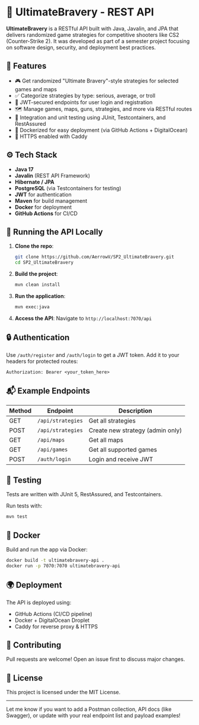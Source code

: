 # 🧠 UltimateBravery - REST API

**UltimateBravery** is a RESTful API built with Java, Javalin, and JPA that delivers randomized game strategies for competitive shooters like CS2 (Counter-Strike 2). It was developed as part of a semester project focusing on software design, security, and deployment best practices.

## 📌 Features

- 🎮 Get randomized "Ultimate Bravery"-style strategies for selected games and maps
- ✅ Categorize strategies by type: serious, average, or troll
- 🔐 JWT-secured endpoints for user login and registration
- 🗺️ Manage games, maps, guns, strategies, and more via RESTful routes
- 🧪 Integration and unit testing using JUnit, Testcontainers, and RestAssured
- 🚀 Dockerized for easy deployment (via GitHub Actions + DigitalOcean)
- 🔐 HTTPS enabled with Caddy

## ⚙️ Tech Stack

- **Java 17**
- **Javalin** (REST API Framework)
- **Hibernate / JPA**
- **PostgreSQL** (via Testcontainers for testing)
- **JWT** for authentication
- **Maven** for build management
- **Docker** for deployment
- **GitHub Actions** for CI/CD


## 🚀 Running the API Locally

1. **Clone the repo**:
   ```bash
   git clone https://github.com/AerrowV/SP2_UltimateBravery.git
   cd SP2_UltimateBravery
   ```

2. **Build the project**:
   ```bash
   mvn clean install
   ```

3. **Run the application**:
   ```bash
   mvn exec:java
   ```

4. **Access the API**:
   Navigate to `http://localhost:7070/api`

## 🔒 Authentication

Use `/auth/register` and `/auth/login` to get a JWT token. Add it to your headers for protected routes:

```
Authorization: Bearer <your_token_here>
```

## 📬 Example Endpoints

| Method | Endpoint             | Description                      |
|--------|----------------------|----------------------------------|
| GET    | `/api/strategies`    | Get all strategies               |
| POST   | `/api/strategies`    | Create new strategy (admin only)|
| GET    | `/api/maps`          | Get all maps                     |
| GET    | `/api/games`         | Get all supported games          |
| POST   | `/auth/login`        | Login and receive JWT            |

## 🧪 Testing

Tests are written with JUnit 5, RestAssured, and Testcontainers.

Run tests with:

```bash
mvn test
```

## 🐳 Docker

Build and run the app via Docker:

```bash
docker build -t ultimatebravery-api .
docker run -p 7070:7070 ultimatebravery-api
```

## 🌍 Deployment

The API is deployed using:

- GitHub Actions (CI/CD pipeline)
- Docker + DigitalOcean Droplet
- Caddy for reverse proxy & HTTPS

## 🤝 Contributing

Pull requests are welcome! Open an issue first to discuss major changes.

## 📄 License

This project is licensed under the MIT License.

---

Let me know if you want to add a Postman collection, API docs (like Swagger), or update with your real endpoint list and payload examples!
